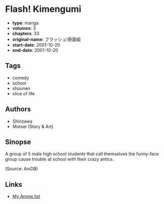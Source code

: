 # Flash! Kimengumi

-   **type**: manga
-   **volumes**: 3
-   **chapters**: 33
-   **original-name**: フラッシュ!奇面組
-   **start-date**: 2001-10-20
-   **end-date**: 2001-10-20

## Tags

-   comedy
-   school
-   shounen
-   slice of life

## Authors

-   Shinzawa
-   Motoei (Story & Art)

## Sinopse

A group of 5 male high school students that call themselves the funny-face group cause trouble at school with their crazy antics.

(Source: AniDB)

## Links

-   [My Anime list](https://myanimelist.net/manga/73383/Flash_Kimengumi)
